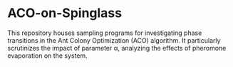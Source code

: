 # ACO-on-Spinglass
This repository houses sampling programs for investigating phase transitions in the Ant Colony Optimization (ACO) algorithm. It particularly scrutinizes the impact of parameter α, analyzing the effects of pheromone evaporation on the system.
